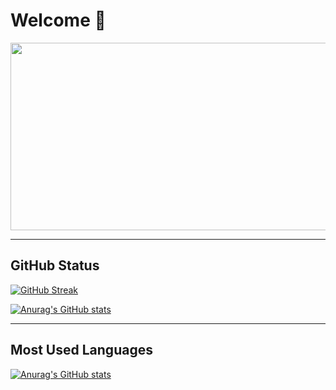 # Welcome 👋

<div align="center">
  <img src="https://media.giphy.com/media/dWesBcTLavkZuG35MI/giphy.gif" width="600" height="300"/>
</div>

---

## GitHub Status

[![GitHub Streak](http://github-readme-streak-stats.herokuapp.com?user=your-github-username&theme=buefy)](https://git.io/streak-stats)

[![Anurag's GitHub stats](https://github-readme-stats.vercel.app/api?username=LouieMartin&show_icons=true&theme=buefy&count_private=true)](https://github.com/anuraghazra/github-readme-stats)

---

## Most Used Languages

[![Anurag's GitHub stats](https://github-readme-stats.vercel.app/api/top-langs/?username=LouieMartin&layout=compact&theme=buefy)](https://github.com/anuraghazra/github-readme-stats)
